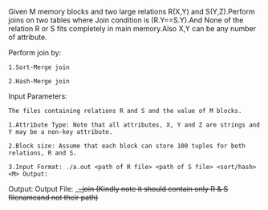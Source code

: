 Given M memory blocks and two large relations R(X,Y) and S(Y,Z).Perform joins on two tables where Join condition  is (R.Y==S.Y).And None of the relation R or S fits completely in main memory.Also X,Y can be any number of attribute.


Perform join by:
	
	1.Sort-Merge join
	
	2.Hash-Merge join
	
Input Parameters:

	The files containing relations R and S and the value of M blocks.

	1.Attribute Type: Note that all attributes, X, Y and Z are strings and Y may be a non-key attribute.

	2.Block size: Assume that each block can store 100 tuples for both relations, R and S.

	3.Input Format: ./a.out <path of R file> <path of S file> <sort/hash> <M> Output:
	
Output:
	Output File:
		<R filename>_<S filename>_join (Kindly note it should contain only R & S filenameand not their path)	
